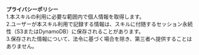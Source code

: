 **プライバシーポリシー**  
1.本スキルの利用に必要な範囲内で個人情報を取得します。  
2.ユーザーが本スキル利用で記録する情報は、スキルに付随するセッション永続性（S3またはDynamoDB）に保存されることがあります。  
3.保存された情報について、法令に基づく場合を除き、第三者へ提供することはありません。